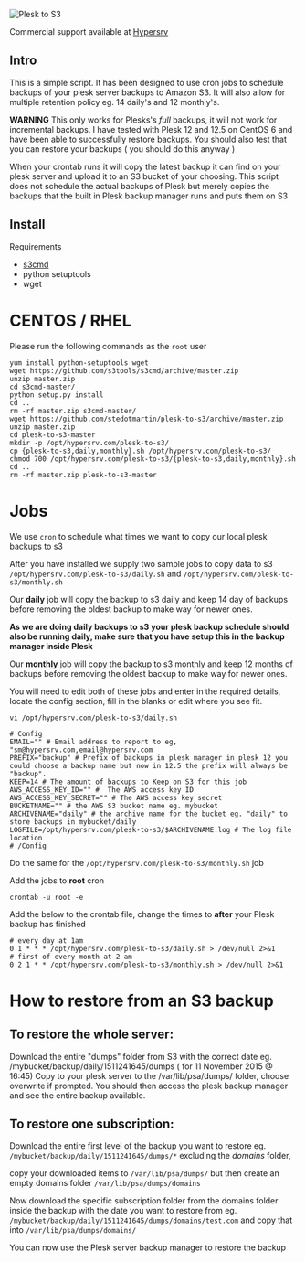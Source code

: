 ![Plesk to S3](https://www.hypersrv.com/static/images/PlesktoS3_logo.png)

Commercial support available at [Hypersrv](https://www.hypersrv.com/plesk-backup-to-S3)

Intro
-----
This is a simple script.  It has been designed to use cron jobs to schedule backups of your plesk server backups to Amazon S3. It will also allow for multiple retention policy eg. 14 daily's and 12 monthly's.

**WARNING** This only works for Plesks's *full* backups, it will not work for incremental backups. I have tested with Plesk 12 and 12.5 on CentOS 6 and have been able to successfully restore backups. You should also test that you can restore your backups ( you should do this anyway )

When your crontab runs it will copy the latest backup it can find on your plesk server and upload it to an S3 bucket of your choosing. This script does not schedule the actual backups of Plesk but merely copies the backups that the built in Plesk backup manager runs and puts them on S3


Install
-------

Requirements

- [s3cmd](http://s3tools.org/s3cmd)
- python setuptools
- wget

# CENTOS / RHEL

Please run the following commands as the `root` user

	yum install python-setuptools wget
	wget https://github.com/s3tools/s3cmd/archive/master.zip
	unzip master.zip
	cd s3cmd-master/
	python setup.py install
	cd ..
	rm -rf master.zip s3cmd-master/
	wget https://github.com/stedotmartin/plesk-to-s3/archive/master.zip
	unzip master.zip
	cd plesk-to-s3-master
	mkdir -p /opt/hypersrv.com/plesk-to-s3/
	cp {plesk-to-s3,daily,monthly}.sh /opt/hypersrv.com/plesk-to-s3/
	chmod 700 /opt/hypersrv.com/plesk-to-s3/{plesk-to-s3,daily,monthly}.sh
	cd ..
	rm -rf master.zip plesk-to-s3-master


# Jobs

We use `cron` to schedule what times we want to copy our local plesk backups to s3

After you have installed we supply two sample jobs to copy data to s3 `/opt/hypersrv.com/plesk-to-s3/daily.sh` and `/opt/hypersrv.com/plesk-to-s3/monthly.sh` 

Our **daily** job will copy the backup to s3 daily and keep 14 day of backups before removing the oldest backup to make way for newer ones.

**As we are doing daily backups to s3 your plesk backup schedule should also be running daily, make sure that you have setup this in the backup manager inside Plesk**

Our **monthly** job will copy the backup to s3 monthly and keep 12 months of backups before removing the oldest backup to make way for newer ones.

You will need to edit both of these jobs and enter in the required details, locate the config section, fill in the blanks or edit where you see fit.

`vi /opt/hypersrv.com/plesk-to-s3/daily.sh`


	# Config
	EMAIL="" # Email address to report to eg, "sm@hypersrv.com,email@hypersrv.com
	PREFIX="backup" # Prefix of backups in plesk manager in plesk 12 you could choose a backup name but now in 12.5 the prefix will always be "backup".
	KEEP=14 # The amount of backups to Keep on S3 for this job
	AWS_ACCESS_KEY_ID="" #  The AWS access key ID
	AWS_ACCESS_KEY_SECRET="" # The AWS access key secret
	BUCKETNAME="" # the AWS S3 bucket name eg. mybucket
	ARCHIVENAME="daily" # the archive name for the bucket eg. "daily" to store backups in mybucket/daily
	LOGFILE=/opt/hypersrv.com/plesk-to-s3/$ARCHIVENAME.log # The log file location
	# /Config

Do the same for the `/opt/hypersrv.com/plesk-to-s3/monthly.sh` job

Add the jobs to **root** cron

	crontab -u root -e

Add the below to the crontab file, change the times to **after** your Plesk backup has finished 
	
	# every day at 1am
	0 1 * * * /opt/hypersrv.com/plesk-to-s3/daily.sh > /dev/null 2>&1
	# first of every month at 2 am
	0 2 1 * * /opt/hypersrv.com/plesk-to-s3/monthly.sh > /dev/null 2>&1
	
# How to restore from an S3 backup


## To restore the whole server:

Download the entire "dumps" folder from S3 with the correct date eg. /mybucket/backup/daily/1511241645/dumps ( for 11 November 2015 @ 16:45)
Copy to your plesk server to the /var/lib/psa/dumps/ folder, choose overwrite if prompted. You should then access the plesk backup manager and see the entire backup available.

## To restore one subscription:

Download the entire first level of the backup you want to restore eg.  `/mybucket/backup/daily/1511241645/dumps/*` excluding the *domains* folder, 

copy your downloaded items to `/var/lib/psa/dumps/`
but then create an empty domains folder `/var/lib/psa/dumps/domains`

Now download the specific subscription folder from the domains folder inside the backup with the date you want to restore from eg. `/mybucket/backup/daily/1511241645/dumps/domains/test.com` and copy that into `/var/lib/psa/dumps/domains/`

You can now use the Plesk server backup manager to restore the backup




